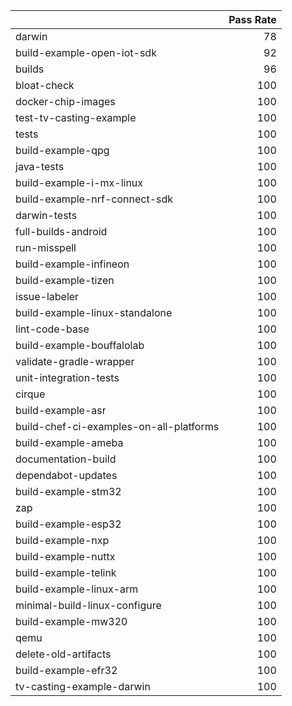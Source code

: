 |                                         |   Pass Rate |
|:----------------------------------------|------------:|
| darwin                                  |          78 |
| build-example-open-iot-sdk              |          92 |
| builds                                  |          96 |
| bloat-check                             |         100 |
| docker-chip-images                      |         100 |
| test-tv-casting-example                 |         100 |
| tests                                   |         100 |
| build-example-qpg                       |         100 |
| java-tests                              |         100 |
| build-example-i-mx-linux                |         100 |
| build-example-nrf-connect-sdk           |         100 |
| darwin-tests                            |         100 |
| full-builds-android                     |         100 |
| run-misspell                            |         100 |
| build-example-infineon                  |         100 |
| build-example-tizen                     |         100 |
| issue-labeler                           |         100 |
| build-example-linux-standalone          |         100 |
| lint-code-base                          |         100 |
| build-example-bouffalolab               |         100 |
| validate-gradle-wrapper                 |         100 |
| unit-integration-tests                  |         100 |
| cirque                                  |         100 |
| build-example-asr                       |         100 |
| build-chef-ci-examples-on-all-platforms |         100 |
| build-example-ameba                     |         100 |
| documentation-build                     |         100 |
| dependabot-updates                      |         100 |
| build-example-stm32                     |         100 |
| zap                                     |         100 |
| build-example-esp32                     |         100 |
| build-example-nxp                       |         100 |
| build-example-nuttx                     |         100 |
| build-example-telink                    |         100 |
| build-example-linux-arm                 |         100 |
| minimal-build-linux-configure           |         100 |
| build-example-mw320                     |         100 |
| qemu                                    |         100 |
| delete-old-artifacts                    |         100 |
| build-example-efr32                     |         100 |
| tv-casting-example-darwin               |         100 |